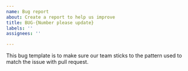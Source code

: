 ```yaml
---
name: Bug report
about: Create a report to help us improve
title: BUG-{Number please update}
labels: ''
assignees: ''

---
```


This bug template is to make sure our team sticks to the pattern used to match the issue with pull request.
